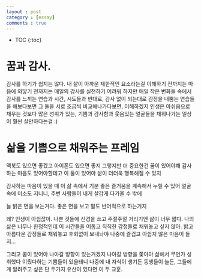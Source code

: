 ```yaml
---
layout : post
category : [essay]
comments : true
---
```


* TOC
{:toc}



# 꿈과 감사.

감사를 하기가 쉽지는 않다.
내 삶이 아까운 제한적인 요소라는걸 이해하기 전까지는
마음에 와닿기 전까지는
매일의 감사를 실천하기 어려워
하지만 매일 작은 변화들 속에서 감사를 느끼는 연습과 시간, 시도들과
반대로, 감사 없이 되는대로 감정을 내뿜는 연습들을 해보다보면
그 둘을 서로 조금씩 비교해나가다보면, 이해하겠지
인생은 아쉬움으로 채우는 것보다
많은 성취가 있는, 기쁨과 감사함과 웃음있는 얼굴들을 채워나가는 일상이 훨씬 살만하다는걸 :)

# 삶을 기쁨으로 채워주는 프레임

맥북도 있으면 좋겠고
아이폰도 있으면 좋지
그렇지만 더 중요한건 꿈이 있어야해
감사하는 마음도 있어야할테고
이 둘이 있어야 삶이 더더욱 행복해질 수 있지

감사하는 마음이 있을 때 이 삶 속에서 기분 좋은 즐거움을 계속해서 누릴 수 있어
얼굴 속에 미소도 지니니, 주변 사람들이 내게 살갑게 다가올 수 밖에

늘 밝은 면을 보는거다.
좋은 면을 보고
말도 반어적으로 하는거지

왜?
인생이 아쉽잖아.
나쁜 것들에 신경을 쓰고 주절주절 거리기엔
삶이 너무 짧다.
나의 삶은 너무나 한정적인데 이 시간들을 어둡고 칙칙한 감정들로 채워놓고 싶지 않아.
밝고 아름다운 감정들로 채워놓고
후회없이 보내놔야 나중에 즐겁고 아쉽지 않은 마음이 들지...

그리고 꿈이 있어야 나아갈 방향이 있는거겠지
나아갈 방향을 쫓아야
삶에서 무언가 성취했다 이뤘다하는 기쁨들이 있을테니
나중에 내 자식이 생기든 동생들이 늘든, 그들에게 알려주고 싶은 단 두가지 유산이 있다면
이 두 교훈.
